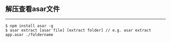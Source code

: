 ## 解压查看asar文件

---
``` 
$ npm install asar -g
$ asar extract [asar file] [extract folder] // e.g. asar extract app.asar ./foldername
```